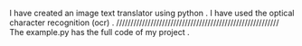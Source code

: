 I have created an image text translator using python .
I have used the optical character recognition (ocr) .
/////////////////////////////////////////////////////////
The example.py has the full code of my project .
